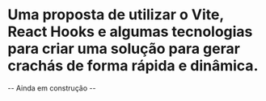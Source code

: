 # Uma proposta de utilizar o Vite, React Hooks e algumas tecnologias para criar uma solução para gerar crachás de forma rápida e dinâmica.
-- Ainda em construção --
